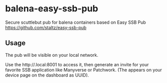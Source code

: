 # balena-easy-ssb-pub
Secure scuttlebut pub for balena containers based on Easy SSB Pub 
https://github.com/staltz/easy-ssb-pub

## Usage
The pub will be visible on your local network. 

Use the http://<hostname>.local:8001 to access it, then generate an invite for your favorite SSB application like Manyverse or Patchwork.
  (The <hostname> appears on your device page on the dashboard as UUID).
